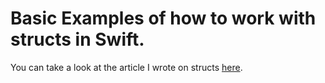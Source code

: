 # Basic Examples of how to work with structs in Swift.

You can take a look at the article I wrote on structs <a href="https://medium.com/@farhansyed/structs-in-swift-for-newbies-bf64f3d40f68">here</a>.
